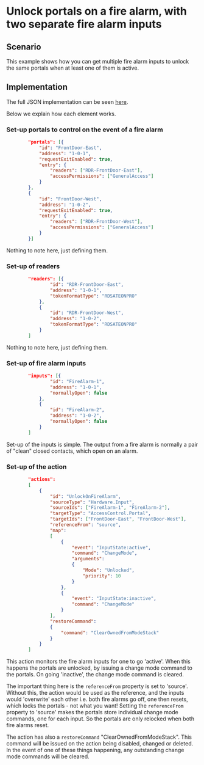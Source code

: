 # Unlock portals on a fire alarm, with two separate fire alarm inputs

## Scenario

This example shows how you can get multiple fire alarm inputs to unlock the same portals when at least one of them is active.

## Implementation

The full JSON implementation can be seen [here](FireAlarmActionAdvanced.json).

Below we explain how each element works.

### Set-up portals to control on the event of a fire alarm

```JSON
        "portals": [{
            "id": "FrontDoor-East",
            "address": "1-0-1",
            "requestExitEnabled": true,
            "entry": {
                "readers": ["RDR-FrontDoor-East"],
                "accessPermissions": ["GeneralAccess"]
            }
        },
        {
            "id": "FrontDoor-West",
            "address": "1-0-2",
            "requestExitEnabled": true,
            "entry": {
                "readers": ["RDR-FrontDoor-West"],
                "accessPermissions": ["GeneralAccess"]
            }
        }]
```

Nothing to note here, just defining them.

### Set-up of readers

```JSON
        "readers": [{
                "id": "RDR-FrontDoor-East",
                "address": "1-0-1",
                "tokenFormatType": "RDSATEONPRO"
            },
            {
                "id": "RDR-FrontDoor-West",
                "address": "1-0-2",
                "tokenFormatType": "RDSATEONPRO"
            }
        ]
```

Nothing to note here, just defining them.

### Set-up of fire alarm inputs

```JSON
        "inputs": [{
                "id": "FireAlarm-1",
                "address": "1-0-1",
                "normallyOpen": false
            },
            {
                "id": "FireAlarm-2",
                "address": "1-0-2",
                "normallyOpen": false
            }
        ]
```

Set-up of the inputs is simple. The output from a fire alarm is normally a pair of "clean" closed contacts, which open on an alarm.

### Set-up of the action

```JSON
        "actions":
        [
            {
                "id": "UnlockOnFireAlarm",
                "sourceType": "Hardware.Input",
                "sourceIds": ["FireAlarm-1", "FireAlarm-2"],
                "targetType": "AccessControl.Portal",
                "targetIds": ["FrontDoor-East", "FrontDoor-West"],
                "referenceFrom": "source",
                "map":
                [
                    {
                        "event": "InputState:active",
                        "command": "ChangeMode",
                        "arguments":
                        {
                            "Mode": "Unlocked",
                            "priority": 10
                        }
                    },
                    {
                        "event": "InputState:inactive",
                        "command": "ChangeMode"
                    }
                ],
                "restoreCommand":
                {
                    "command": "ClearOwnedFromModeStack"
                }
            }
        ]
```

This action monitors the fire alarm inputs for one to go 'active'. When this happens the portals are unlocked, by issuing a change mode command to the portals. On going 'inactive', the change mode command is cleared.

The important thing here is the `referenceFrom` property is set to 'source'. Without this, the action would be used as the reference, and the inputs would 'overwrite' each other i.e. both fire alarms go off, one then resets, which locks the portals - not what you want! Setting the `referenceFrom` property to 'source' makes the portals store individual change mode commands, one for each input. So the portals are only relocked when both fire alarms reset.

The action has also a `restoreCommand` "ClearOwnedFromModeStack". This command will be issued on the action being disabled, changed or deleted. In the event of one of these things happening, any outstanding change mode commands will be cleared.
